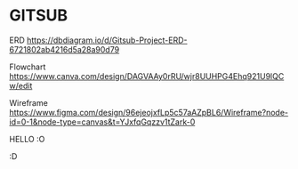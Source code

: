 # GITSUB 

ERD
https://dbdiagram.io/d/Gitsub-Project-ERD-6721802ab4216d5a28a90d79

Flowchart
https://www.canva.com/design/DAGVAAy0rRU/wjr8UUHPG4Ehq921U9lQCw/edit

Wireframe
https://www.figma.com/design/96ejeojxfLp5c57aAZpBL6/Wireframe?node-id=0-1&node-type=canvas&t=YJxfqGqzzv1tZark-0


HELLO :O

:D
